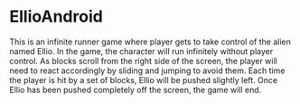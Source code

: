 # EllioAndroid

This is an infinite runner game where player gets to take control of the alien named Ellio. In the game, the character will run infinitely without 
player control. As blocks scroll from the right side of the screen, the player will need to react 
accordingly by sliding and jumping to avoid them. Each time the player is hit by a set of blocks, Ellio will
be pushed slightly left. Once Ellio has been pushed completely off the screen, the game will end.

